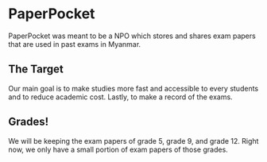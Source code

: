 # PaperPocket
PaperPocket was meant to be a NPO which stores and shares exam papers that are used in past exams in Myanmar.

## The Target
Our main goal is to make studies more fast and accessible to every students and to reduce academic cost. Lastly, to make a record of the exams.

## Grades!
We will be keeping the exam papers of grade 5, grade 9, and grade 12. Right now, we only have a small portion of exam papers of those grades.

<!-- ## legitimacy
trust me bro. i have suffered enough -->
